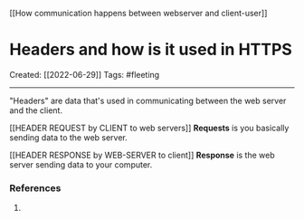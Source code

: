 [[How communication happens between webserver and client-user]]

# Headers and how is it used in HTTPS
Created:  [[2022-06-29]]
Tags: #fleeting 

---
"Headers" are data that's used in communicating between the web server and the client. 



[[HEADER REQUEST by CLIENT to web servers]]
**Requests** is you basically sending data to the web server.  


[[HEADER RESPONSE by WEB-SERVER to client]]
**Response** is the web server sending data to your computer.










### References
1. 